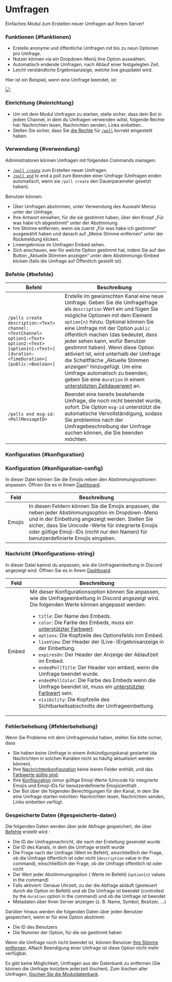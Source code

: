 # Umfragen

Einfaches Modul zum Erstellen neuer Umfragen auf Ihrem Server!

<ModuleOverview moduleName="polls" />

### Funktionen {#funktionen}

* Erstelle anonyme und öffentliche Umfragen mit bis zu neun Optionen pro Umfrage.
* Nutzer können via ein Dropdown-Menü ihre Option auswählen.
* Automatisch endende Umfragen, nach Ablauf einer festgelegten Zeit.
* Leicht verständliche Ergebnisanzeige, welche live geupdatet wird.

Hier ist ein Beispiel, wenn eine Umfrage beendet, ist:

![](@site/docs/assets/custom-bot/modules/polls/example.png)

### Einrichtung {#einrichtung}

* Um mit dem Modul Umfragen zu starten, stelle sicher, dass dein Bot in jedem Channel, in dem du Umfragen verwenden willst,
  folgende Rechte hat: Nachrichten lesen, Nachrichten senden, Links einbetten..
* Stellen Sie sicher, dass Sie [die Rechte](./../../slash-commands) für [`/poll`](#befehle) korrekt eingestellt haben.

### Verwendung {#verwendung}

Administratoren können Umfragen mit folgenden Commands managen:

* [`/poll create`](#befehle) zum Erstellen neuer Umfragen.
* [`/poll end`](#befehle) to end a poll zum Beenden einer Umfrage (Umfragen enden automatisch, wenn sie `/poll create` den Dauerparameter gesetzt haben).

Benutzer können:

* Über Umfragen abstimmen, unter Verwendung des Auswahl Menüs unter der Umfrage.
* Ihre Antwort einsehen, für die sie gestimmt haben, über den Knopf „Für was habe ich abgestimmt“ unter der Abstimmung.
* hre Stimme entfernen, wenn sie zuerst „Für was habe ich gestimmt“ ausgewählt haben und danach auf „Meine Stimme entfernen“ unter der Rückmeldung klicken.
* Liveergebnisse im Umfragen Embed sehen.
* Sich anschauen, wer für welche Option gestimmt hat, indem Sie auf den Button „Aktuelle
  Stimmen anzeigen“ unter dem Abstimmungs-Embed klicken (falls die Umfrage auf Öffentlich gestellt ist).

### Befehle {#befehle}

<SlashCommandExplanation />

| Befehl                                                                                                                                                | Beschreibung                                                                                                                                                                                                                                                                                                                                                                                                                                                                         |
|--------------------------------------------------------------------------------------------------------------------------------------------------------|-------------------------------------------------------------------------------------------------------------------------------------------------------------------------------------------------------------------------------------------------------------------------------------------------------------------------------------------------------------------------------------------------------------------------------------------------------------------------------------|
| `/polls create description:<Text> channel:<TextChannel> option1:<Text> option2:<Text> [option{n}:<Text>] [duration:<TimeDuration>] [public:<Boolean>]` | Erstelle im gewünschten Kanal eine neue Umfrage. Geben Sie die Umfragefrage als `description` Wert ein und fügen Sie mögliche Optionen mit dem Element `option{n}` hinzu. Optional können Sie eine Umfrage mit der Option `public` öffentlich machen (das bedeutet, dass jeder sehen kann, wofür Benutzer gestimmt haben). Wenn diese Option aktiviert ist, wird unterhalb der Umfrage die Schaltfläche „Aktuelle Stimmen anzeigen“ hinzugefügt. Um eine Umfrage automatisch zu beenden, geben Sie eine `duration` in einem [unterstützten Zeitdauerwert](./../../additional-features#durations) an. |
| `/polls end msg-id:<PollMessageID>`                                                                                                                    | Beendet eine bereits bestehende Umfrage, die noch nicht beendet wurde, sofort. Die Option `msg-id` unterstützt die automatische Vervollständigung, sodass Sie problemlos nach der Umfragebeschreibung der Umfrage suchen können, die Sie beenden möchten.                                                                                                                                                                                                                        |

### Konfiguration {#konfiguration}

### Konfiguration {#konfiguration-config}

In dieser Datei können Sie die Emojis neben den Abstimmungsoptionen anpassen. Öffnen Sie es in 
Ihrem [Dashboard](https://scnx.app/de/glink?page=bot/configuration?query=poll&file=polls|configs/config).

| Feld  | Beschreibung                                                                                                                                                                                                                                            |
|--------|--------------------------------------------------------------------------------------------------------------------------------------------------------------------------------------------------------------------------------------------------------|
| Emojis | In diesen Feldern können Sie die Emojis anpassen, die neben jeder Abstimmungsoption im Dropdown-Menü und in der Einbettung angezeigt werden. Stellen Sie sicher, dass Sie Unicode-Werte für integrierte Emojis oder gültige Emoji-IDs (nicht nur den Namen) für benutzerdefinierte Emojis eingeben. |

### Nachricht {#konfigurations-string}

In dieser Datei kannst du anpassen, wie die Umfrageeinbettung in Discord angezeigt wird. Öffnen Sie es in Ihrem
[Dashboard](https://scnx.app/de/glink?page=bot/configuration?query=poll&file=polls|configs/strings).

| Feld | Beschreibung                                                                                                                                                                                                                                                                                                                                                                                                                                                                                                                                                                                                                                                                                                                                                                                                                                                                                                                                         |
|-------|-----------------------------------------------------------------------------------------------------------------------------------------------------------------------------------------------------------------------------------------------------------------------------------------------------------------------------------------------------------------------------------------------------------------------------------------------------------------------------------------------------------------------------------------------------------------------------------------------------------------------------------------------------------------------------------------------------------------------------------------------------------------------------------------------------------------------------------------------------------------------------------------------------------------------------------------------------|
| Embed | Mit dieser Konfigurationsoption können Sie anpassen, wie die Umfrageeinbettung in Discord angezeigt wird. Die folgenden Werte können angepasst werden: <ul><li><code>title</code>: Der Name des Embeds.</li><li><code>color</code>: Die Farbe des Embeds, muss ein <a href="../../additional-features#embed-colors">unterstützter Farbwert</a>.</li><li><code>options</code>: Die Kopfzeile des Optionsfelds inm Embed.</li><li><code>liveView</code>: Der Header der (Live-)Ergebnisanzeige in der Einbettung.</li><li><code>expiresOn</code>: Der Header der Anzeige der Ablaufzeit im Embed.</li><li><code>endedPollTitle</code>: Der Header von embed, wenn die Umfrage beendet wurde.</li><li><code>endedPollColor</code>: Die Farbe des Embeds wenn die Umfrage beendet ist, muss ein <a href="../../additional-features#embed-colors">unterstützter Farbwert</a> sein.</li><li><code>visibility</code>: Die Kopfzeile des Sichtbarkeitsabschnitts der Umfrageeinbettung.</li></ul> |

### Fehlerbehebung {#fehlerbehebung}

Wenn Sie Probleme mit dem Umfragemodul haben, stellen Sie bitte sicher, dass

* Sie haben keine Umfrage in einem Ankündigungskanal gestartet (da Nachrichten in solchen Kanälen nicht so häufig aktualisiert werden können).
* Ihre [Nachrichtenkonfiguration](#konfigurations-string) keine leeren Felder enthält, und das [Farbwerte gültig sind](../../additional-features#embed-colors).    
* Ihre [Konfiguration](#konfiguration-config) onnur gültige Emoji-Werte (Unicode für integrierte Emojis und Emoji-IDs für benutzerdefinierte Emojis)enthält .
* Der Bot über die folgenden Berechtigungen für den Kanal, in dem Sie eine Umfrage starten möchten: Nachrichten lesen, Nachrichten senden, Links einbetten verfügt.

### Gespeicherte Daten {#gespeicherte-daten}

Die folgenden Daten werden über jede Abfrage gespeichert, die über [Befehle](#befehle) erstellt wird :

* Die ID der Umfragenachricht, die nach der Erstellung gesendet wurde
* Die ID des Kanals, in dem die Umfrage erstellt wurde
* Die Frage nach der Umfrage (Wert im Befehl), einschließlich der Frage, ob die Umfrage öffentlich ist oder nicht (`description` value in the command), einschließlich der Frage, ob die Umfrage öffentlich ist oder nicht
* Der Wert jeder Abstimmungsoption ( Werte im Befehl) (`option{n}` values in the command)
* Falls aktiviert: Genaue Uhrzeit, zu der die Abfrage abläuft (gesteuert durch die Option im Befehl) und ob Die Umfrage ist beendet (controlled by the `duration` option in the command) und ob
  die Umfrage ist beendet
* Metadaten über Ihren Server anzeigen (z. B. Name, Symbol, Besitzer, ...)

Darüber hinaus werden die folgenden Daten über jeden Benutzer gespeichert, wenn er für eine Option abstimmt:

* Die ID des Benutzers
* Die Nummer der Option, für die sie gestimmt haben

Wenn die Umfrage noch nicht beendet ist, können Benutzer [ihre Stimme entfernen](#verwendung). ANach Beendigung einer Umfrage ist diese Option nicht mehr verfügbar.

Es gibt keine Möglichkeit, Umfragen aus der Datenbank zu entfernen (Sie können die Umfrage trotzdem jederzeit löschen). Zum
löschen aller Umfragen, [löschen Sie die Moduldatenbank](./../../additional-features#reset-module-database).
